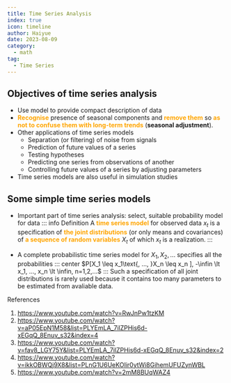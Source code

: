 ```yaml
---
title: Time Series Analysis
index: true
icon: timeline
author: Haiyue
date: 2023-08-09
category:
  - math
tag:
  - Time Series
---
```


## Objectives of time series analysis
- Use model to provide compact description of data
- <span style="color:orange; font-weight: bold">Recognise</span> presence of seasonal components and <span style="color:orange; font-weight: bold">remove them</span> so <span style="color:orange; font-weight: bold">as not to confuse them with long-term trends</span> (**seasonal adjustment**).
- Other applications of time series models
    * Separation (or filtering) of noise from signals
    * Prediction of future values of a series
    * Testing hypotheses
    * Predicting one series from observations of another
    * Controlling future values of a series by adjusting parameters
- Time series models are also useful in simulation studies

## Some simple time series models
- Important part of time series analysis: select, suitable probability model for data
::: info Definition
A <span style="color:orange; font-weight: bold">time series model</span> for observed data ${x_t}$ is a specification of <span style="color:orange; font-weight: bold">the joint distributions</span> (or only means and covariances) of <span style="color:orange; font-weight: bold">a sequence of random variables</span> ${X_t}$ of which ${x_t}$ is a realization.
:::

- A complete probabilistic time series model for ${X_1, X_2, ...}$ specifies all the probabilities
::: center
$P[X_1 \leq x_1\text{, ..., }X_n \leq x_n ], -\infin \lt x_1, ..., x_n \lt \infin, n=1,2,...$
:::
Such a specification of all joint distributions is rarely used because it contains too many parameters to be estimated from avaliable data.



References
1. https://www.youtube.com/watch?v=RwJnPw1tzKM
2. https://www.youtube.com/watch?v=aP05EpN1M58&list=PLYEmLA_7ilZPHis6d-xEGqQ_8Enuv_s32&index=4
3. https://www.youtube.com/watch?v=fav8_LGY75Y&list=PLYEmLA_7ilZPHis6d-xEGqQ_8Enuv_s32&index=2
4. https://www.youtube.com/watch?v=ikkOBWQj9X8&list=PLnG1U6UeKOIir0ytWi8GihemUFUZynWBL
5. https://www.youtube.com/watch?v=2mM8BUqWAZ4